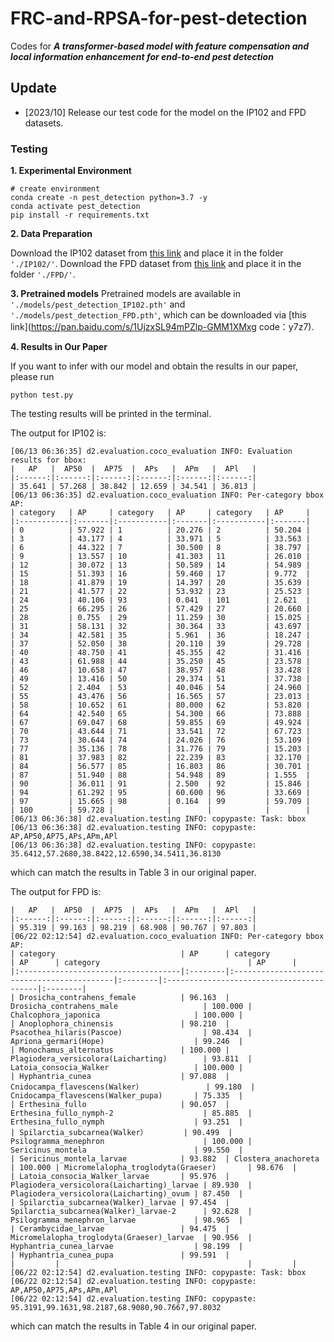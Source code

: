 # FRC-and-RPSA-for-pest-detection
Codes for ***A transformer-based model with feature compensation and local information enhancement for end-to-end pest detection*** 


## Update
- [2023/10] Release our test code for the model on the IP102 and FPD datasets.


###  Testing
**1. Experimental Environment**
```
# create environment
conda create -n pest_detection python=3.7 -y
conda activate pest_detection
pip install -r requirements.txt
```

**2. Data Preparation**

Download the IP102 dataset from [this link](https://github.com/xpwu95/IP102) and place it in the folder ``'./IP102/'``.
Download the FPD dataset from [this link](https://www.frontiersin.org/articles/10.3389/fpls.2022.857104/full) and place it in the folder ``'./FPD/'``.

**3. Pretrained models**
Pretrained models are available in ``'./models/pest_detection_IP102.pth'`` and ``'./models/pest_detection_FPD.pth'``, which can be downloaded via [this link](https://pan.baidu.com/s/1UjzxSL94mPZlp-GMM1XMxg 
code：y7z7).

**4. Results in Our Paper**

If you want to infer with our model and obtain the results in our paper, please run 
```
python test.py
``` 
The testing results will be printed in the terminal. 

The output for IP102 is:

```
[06/13 06:36:35] d2.evaluation.coco_evaluation INFO: Evaluation results for bbox: 
|   AP   |  AP50  |  AP75  |  APs   |  APm   |  APl   |
|:------:|:------:|:------:|:------:|:------:|:------:|
| 35.641 | 57.268 | 38.842 | 12.659 | 34.541 | 36.813 |
[06/13 06:36:35] d2.evaluation.coco_evaluation INFO: Per-category bbox AP: 
| category   | AP     | category   | AP     | category   | AP     |
|:-----------|:-------|:-----------|:-------|:-----------|:-------|
| 0          | 57.922 | 1          | 20.276 | 2          | 50.204 |
| 3          | 43.177 | 4          | 33.971 | 5          | 33.563 |
| 6          | 44.322 | 7          | 30.500 | 8          | 38.797 |
| 9          | 13.557 | 10         | 41.303 | 11         | 26.010 |
| 12         | 30.072 | 13         | 50.589 | 14         | 54.989 |
| 15         | 51.393 | 16         | 59.460 | 17         | 9.772  |
| 18         | 41.879 | 19         | 14.397 | 20         | 35.639 |
| 21         | 41.577 | 22         | 53.932 | 23         | 25.523 |
| 24         | 40.106 | 93         | 0.041  | 101        | 2.621  |
| 25         | 66.295 | 26         | 57.429 | 27         | 20.660 |
| 28         | 0.755  | 29         | 11.259 | 30         | 15.025 |
| 31         | 58.131 | 32         | 30.364 | 33         | 43.697 |
| 34         | 42.581 | 35         | 5.961  | 36         | 18.247 |
| 37         | 52.050 | 38         | 20.110 | 39         | 29.728 |
| 40         | 48.750 | 41         | 45.355 | 42         | 31.416 |
| 43         | 61.988 | 44         | 35.250 | 45         | 23.578 |
| 46         | 10.658 | 47         | 38.957 | 48         | 33.428 |
| 49         | 13.416 | 50         | 29.374 | 51         | 37.738 |
| 52         | 2.404  | 53         | 40.046 | 54         | 24.960 |
| 55         | 43.476 | 56         | 16.565 | 57         | 23.013 |
| 58         | 10.652 | 61         | 80.000 | 62         | 53.820 |
| 64         | 42.540 | 65         | 54.300 | 66         | 73.888 |
| 67         | 69.047 | 68         | 59.855 | 69         | 49.924 |
| 70         | 43.644 | 71         | 33.541 | 72         | 67.723 |
| 73         | 30.644 | 74         | 24.026 | 76         | 53.109 |
| 77         | 35.136 | 78         | 31.776 | 79         | 15.203 |
| 81         | 37.983 | 82         | 22.239 | 83         | 32.170 |
| 84         | 56.577 | 85         | 16.803 | 86         | 30.701 |
| 87         | 51.940 | 88         | 54.948 | 89         | 1.555  |
| 90         | 36.011 | 91         | 2.500  | 92         | 15.846 |
| 94         | 61.292 | 95         | 60.600 | 96         | 33.669 |
| 97         | 15.665 | 98         | 0.164  | 99         | 59.709 |
| 100        | 59.728 |            |        |            |        |
[06/13 06:36:38] d2.evaluation.testing INFO: copypaste: Task: bbox
[06/13 06:36:38] d2.evaluation.testing INFO: copypaste: AP,AP50,AP75,APs,APm,APl
[06/13 06:36:38] d2.evaluation.testing INFO: copypaste: 35.6412,57.2680,38.8422,12.6590,34.5411,36.8130
```
which can match the results in Table 3 in our original paper.

The output for FPD is:

```
|   AP   |  AP50  |  AP75  |  APs   |  APm   |  APl   |
|:------:|:------:|:------:|:------:|:------:|:------:|
| 95.319 | 99.163 | 98.219 | 68.908 | 90.767 | 97.803 |
[06/22 02:12:54] d2.evaluation.coco_evaluation INFO: Per-category bbox AP: 
| category                            | AP      | category                                   | AP      | category                                 | AP      |
|:------------------------------------|:--------|:-------------------------------------------|:--------|:-----------------------------------------|:--------|
| Drosicha_contrahens_female          | 96.163  | Drosicha_contrahens_male                   | 100.000 | Chalcophora_japonica                     | 100.000 |
| Anoplophora_chinensis               | 98.210  | Psacothea_hilaris(Pascoe)                  | 98.434  | Apriona_germari(Hope)                    | 99.246  |
| Monochamus_alternatus               | 100.000 | Plagiodera_versicolora(Laicharting)        | 93.811  | Latoia_consocia_Walker                   | 100.000 |
| Hyphantria_cunea                    | 97.088  | Cnidocampa_flavescens(Walker）              | 99.180  | Cnidocampa_flavescens(Walker_pupa)       | 75.335  |
| Erthesina_fullo                     | 90.057  | Erthesina_fullo_nymph-2                    | 85.885  | Erthesina_fullo_nymph                    | 93.251  |
| Spilarctia_subcarnea(Walker）        | 90.499  | Psilogramma_menephron                      | 100.000 | Sericinus_montela                        | 99.550  |
| Sericinus_montela_larvae            | 93.882  | Clostera_anachoreta                        | 100.000 | Micromelalopha_troglodyta(Graeser)       | 98.676  |
| Latoia_consocia_Walker_larvae       | 95.976  | Plagiodera_versicolora(Laicharting)_larvae | 89.930  | Plagiodera_versicolora(Laicharting)_ovum | 87.450  |
| Spilarctia_subcarnea(Walker)_larvae | 97.454  | Spilarctia_subcarnea(Walker)_larvae-2      | 92.628  | Psilogramma_menephron_larvae             | 98.965  |
| Cerambycidae_larvae                 | 94.475  | Micromelalopha_troglodyta(Graeser)_larvae  | 90.956  | Hyphantria_cunea_larvae                  | 98.199  |
| Hyphantria_cunea_pupa               | 99.591  |                                            |         |                                          |         |
[06/22 02:12:54] d2.evaluation.testing INFO: copypaste: Task: bbox
[06/22 02:12:54] d2.evaluation.testing INFO: copypaste: AP,AP50,AP75,APs,APm,APl
[06/22 02:12:54] d2.evaluation.testing INFO: copypaste: 95.3191,99.1631,98.2187,68.9080,90.7667,97.8032
```
which can match the results in Table 4 in our original paper.
